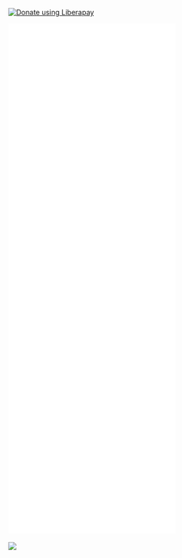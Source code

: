 <noscript><a href="https://liberapay.com/FSCorrupt/donate"><img alt="Donate using Liberapay" src="https://liberapay.com/assets/widgets/donate.svg"></a></noscript>

![metrics](./github-metrics.svg)

<img src="https://img.shields.io/liberapay/receives/FSCorrupt.svg?logo=liberapay">
